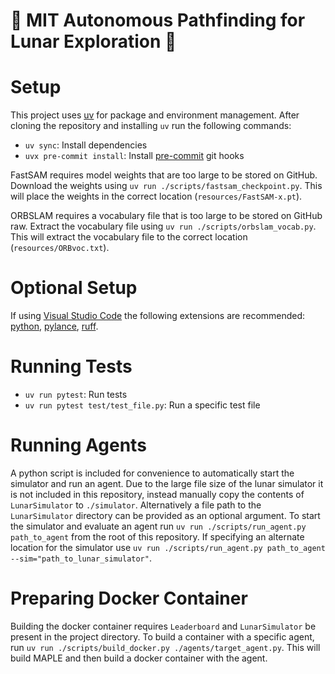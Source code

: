 # :maple_leaf: MIT Autonomous Pathfinding for Lunar Exploration :maple_leaf:

# Setup
This project uses [uv](https://docs.astral.sh/uv/) for package and environment management.
After cloning the repository and installing `uv` run the following commands:
- `uv sync`: Install dependencies
- `uvx pre-commit install`: Install [pre-commit](https://pre-commit.com/) git hooks

FastSAM requires model weights that are too large to be stored on GitHub. Download the weights using `uv run ./scripts/fastsam_checkpoint.py`. This will place the weights in the correct location (`resources/FastSAM-x.pt`).

ORBSLAM requires a vocabulary file that is too large to be stored on GitHub raw. Extract the vocabulary file using `uv run ./scripts/orbslam_vocab.py`. This will extract the vocabulary file to the correct location (`resources/ORBvoc.txt`).

# Optional Setup
If using [Visual Studio Code](https://code.visualstudio.com/) the following extensions are recommended:
[python](https://marketplace.visualstudio.com/items?itemName=ms-python.python), 
[pylance](https://marketplace.visualstudio.com/items?itemName=ms-python.vscode-pylance),
[ruff](https://marketplace.visualstudio.com/items?itemName=charliermarsh.ruff).

# Running Tests
- `uv run pytest`: Run tests
- `uv run pytest test/test_file.py`: Run a specific test file

# Running Agents
A python script is included for convenience to automatically start the simulator and run an agent.
Due to the large file size of the lunar simulator it is not included in this repository, instead manually copy the contents of `LunarSimulator` to `./simulator`.
Alternatively a file path to the `LunarSimulator` directory can be provided as an optional argument.
To start the simulator and evaluate an agent run `uv run ./scripts/run_agent.py path_to_agent` from the root of this repository.
If specifying an alternate location for the simulator use `uv run ./scripts/run_agent.py path_to_agent --sim="path_to_lunar_simulator"`.

# Preparing Docker Container
Building the docker container requires `Leaderboard` and `LunarSimulator` be present in the project directory.
To build a container with a specific agent, run `uv run ./scripts/build_docker.py ./agents/target_agent.py`.
This will build MAPLE and then build a docker container with the agent. 
